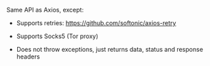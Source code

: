 Same API as Axios, except:

* Supports retries:
  https://github.com/softonic/axios-retry

* Supports Socks5 (Tor proxy)

* Does not throw exceptions, just returns data, status and response headers
